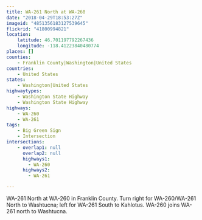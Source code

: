 ```yaml
---
title: WA-261 North at WA-260
date: "2018-04-29T18:53:27Z"
imageid: "4851356183127539645"
flickrid: "41800994821"
location:
    latitude: 46.701197792267436
    longitude: -118.41223840480774
places: []
counties:
    - Franklin County|Washington|United States
countries:
    - United States
states:
    - Washington|United States
highwaytypes:
    - Washington State Highway
    - Washington State Highway
highways:
    - WA-260
    - WA-261
tags:
    - Big Green Sign
    - Intersection
intersections:
    - overlap1: null
      overlap2: null
      highways1:
        - WA-260
      highways2:
        - WA-261

---
```

WA-261 North at WA-260 in Franklin County.  Turn right for WA-260/WA-261 North to Washtucna; left for WA-261 South to Kahlotus.  WA-260 joins WA-261 north to Washtucna.